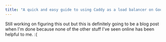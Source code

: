 ```yaml
---
title: "A quick and easy guide to using Caddy as a load balancer on Google Cloud Platform"
---
```


Still working on figuring this out but this is definitely going to be a blog post when I'm done because none of the other stuff I've seen online has been helpful to me. :(
